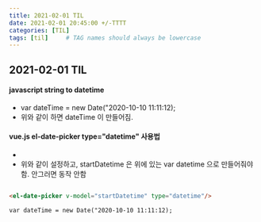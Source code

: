 ```yaml
---
title: 2021-02-01 TIL
date: 2021-02-01 20:45:00 +/-TTTT
categories: [TIL]
tags: [til]     # TAG names should always be lowercase
---
```

 
## 2021-02-01 TIL 

#### javascript string to datetime
- var dateTime = new Date("2020-10-10 11:11:12);
- 위와 같이 하면 dateTime 이 만들어짐.

#### vue.js el-date-picker type="datetime" 사용법
- <el-date-picker v-model="startDatetime" type="datetime"/>
- 위와 같이 설정하고, startDatetime 은 위에 있는 var datetime 으로 만들어줘야 함. 안그러면 동작 안함

```html

<el-date-picker v-model="startDatetime" type="datetime"/>

var dateTime = new Date("2020-10-10 11:11:12);

```